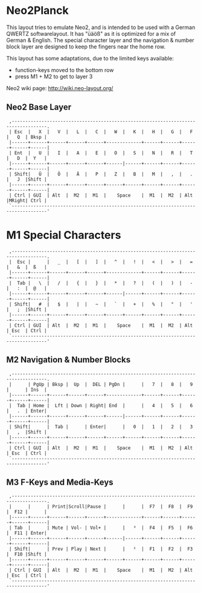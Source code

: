 Neo2Planck
=====================================

This layout tries to emulate Neo2, and is intended to be used with a German QWERTZ softwarelayout.
It has "üäöß" as it is optimized for a mix of German & English.
The special character layer and the navigation & number block layer are designed to keep the fingers near the home row.

This layout has some adaptations, due to the limited keys available: 
* function-keys moved to the bottom row
* press M1 + M2 to get to layer 3

Neo2 wiki page: http://wiki.neo-layout.org/

## Neo2 Base Layer
```
 ,-----------------------------------------------------------------------------------.
 | Esc  |   X  |   V  |   L  |   C  |   W  |   K  |   H  |   G  |   F  |   Q  | Bksp |
 |------+------+------+------+------+-------------+------+------+------+------+------|
 | Ent  |   U  |   I  |   A  |   E  |   O  |   S  |   N  |   R  |   T  |   D  |  Y   |
 |------+------+------+------+------+------|------+------+------+------+------+------|
 | Shift|   Ü  |   Ö  |   Ä  |   P  |   Z  |   B  |   M  |   ,  |   .  |   J  |Shift |
 |------+------+------+------+------+------+------+------+------+------+------+------|
 | Ctrl | GUI  | Alt  |  M2  |  M1  |    Space    |  M1  |  M2  | Alt  |MRight| Ctrl |
 `-----------------------------------------------------------------------------------'
```

# M1 Special Characters
```
 ,-----------------------------------------------------------------------------------.
 |  Esc |      |   _  |   [  |   ]  |   ^  |   !  |   <  |   >  |   =  |   &  |  ß   |
 |------+------+------+------+------+-------------+------+------+------+------+------|
 |  Tab |   \  |   /  |   {  |   }  |   *  |   ?  |   (  |   )  |   -  |   :  |  @   | 
 |------+------+------+------+------+------|------+------+------+------+------+------|
 | Shift|   #  |   $  |   |  |   ~  |   `  |   +  |   %  |   "  |   '  |   ;  |Shift |
 |------+------+------+------+------+------+------+------+------+------+------+------|
 | Ctrl | GUI  | Alt  |  M2  |  M1  |    Space    |  M1  |  M2  | Alt  | Esc  | Ctrl |
 `-----------------------------------------------------------------------------------'
```

## M2 Navigation & Number Blocks
```
 ,-----------------------------------------------------------------------------------.
 |      | PgUp | Bksp |  Up  |  DEL | PgDn |      |   7  |   8  |   9  |      | Ins  |
 |------+------+------+------+------+-------------+------+------+------+------+------|
 |  Tab | Home |  Lft | Down | Right| End  |      |   4  |   5  |   6  |   .  | Enter|
 |------+------+------+------+------+------|------+------+------+------+------+------|
 | Shift|      |  Tab |      | Enter|      |   0  |   1  |   2  |   3  |   ,  |Shift |
 |------+------+------+------+------+------+------+------+------+------+------+------|
 | Ctrl | GUI  | Alt  |  M2  |  M1  |    Space    |  M1  |  M2  | Alt  | Esc  | Ctrl |
 `-----------------------------------------------------------------------------------'
```

## M3 F-Keys and Media-Keys
```
 ,-----------------------------------------------------------------------------------.
 |      |      | Print|Scroll|Pause |      |      |  F7  |  F8  |  F9  |  F12 |      |
 |------+------+------+------+------+-------------+------+------+------+------+------|
 | Tab  |      | Mute | Vol- | Vol+ |      |   ³  |  F4  |  F5  |  F6  |  F11 | Enter|
 |------+------+------+------+------+------|------+------+------+------+------+------|
 | Shift|      | Prev | Play | Next |      |   ²  |  F1  |  F2  |  F3  |  F10 |Shift |
 |------+------+------+------+------+------+------+------+------+------+------+------|
 | Ctrl | GUI  | Alt  |  M2  |  M1  |    Space    |  M1  |  M2  | Alt  | Esc  | Ctrl |
 `-----------------------------------------------------------------------------------'
```

